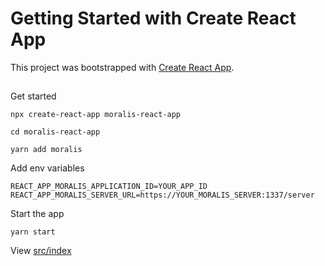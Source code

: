 # Getting Started with Create React App

This project was bootstrapped with [Create React App](https://github.com/facebook/create-react-app).

## 

Get started 

`npx create-react-app moralis-react-app`

`cd moralis-react-app`

`yarn add moralis`

Add env variables 

```.env
REACT_APP_MORALIS_APPLICATION_ID=YOUR_APP_ID
REACT_APP_MORALIS_SERVER_URL=https://YOUR_MORALIS_SERVER:1337/server
```

Start the app

`yarn start`

View [src/index](src/index.js)